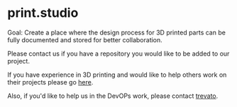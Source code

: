 # print.studio

Goal: Create a place where the design process for 3D printed parts can be fully documented and stored for better collaboration.

Please contact us if you have a repository you would like to be added to our project.

If you have experience in 3D printing and would like to help others work on their projects please go [here](https://github.com/orgs/print-studio/projects/1).

Also, if you'd like to help us in the DevOPs work, please contact [trevato](https://github.com/Trevato).
